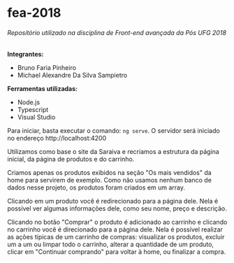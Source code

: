 # fea-2018
###### Repositório utilizado na disciplina de Front-end avançada da Pós UFG 2018

**Integrantes:**
- Bruno Faria Pinheiro
- Michael Alexandre Da Silva Sampietro

**Ferramentas utilizadas:**
- Node.js
- Typescript
- Visual Studio

Para iniciar, basta executar o comando: `ng serve`. O servidor será iniciado no endereço http://localhost:4200
  
Utilizamos como base o site da Saraiva e recriamos a estrutura da página inicial, da página de produtos e do carrinho.
  
Criamos apenas os produtos exibidos na seção "Os mais vendidos" da home para servirem de exemplo. Como não usamos nenhum banco de dados nesse projeto, os produtos foram criados em um array.
  
Clicando em um produto você é redirecionado para a página dele. Nela é possível ver algumas informações dele, como seu nome, preço e descrição.
  
Clicando no botão "Comprar" o produto é adicionado ao carrinho e clicando no carrinho você é direcionado para a página dele. Nela é possível realizar as ações típicas de um carrinho de compras: visualizar os produtos, excluir um a um ou limpar todo o carrinho, alterar a quantidade de um produto, clicar em "Continuar comprando" para voltar à home, ou finalizar a compra.
